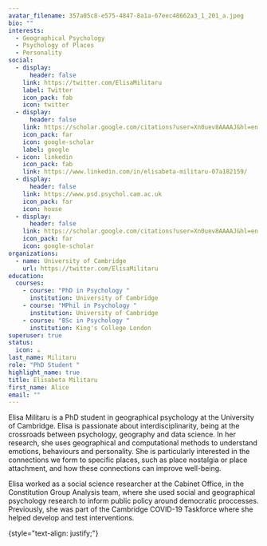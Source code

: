```yaml
---
avatar_filename: 357a05c8-e575-4847-8a1a-67eec48662a3_1_201_a.jpeg
bio: ""
interests:
  - Geographical Psychology
  - Psychology of Places
  - Personality
social:
  - display:
      header: false
    link: https://twitter.com/ElisaMilitaru
    label: Twitter
    icon_pack: fab
    icon: twitter
  - display:
      header: false
    link: https://scholar.google.com/citations?user=Xn0uev8AAAAJ&hl=en
    icon_pack: far
    icon: google-scholar
    label: google
  - icon: linkedin
    icon_pack: fab
    link: https://www.linkedin.com/in/elisabeta-militaru-07a182159/
  - display:
      header: false
    link: https://www.psd.psychol.cam.ac.uk
    icon_pack: far
    icon: house
  - display:
      header: false
    link: https://scholar.google.com/citations?user=Xn0uev8AAAAJ&hl=en
    icon_pack: far
    icon: google-scholar
organizations:
  - name: University of Cambridge
    url: https://twitter.com/ElisaMilitaru
education:
  courses:
    - course: "PhD in Psychology "
      institution: University of Cambridge
    - course: "MPhil in Psychology "
      institution: University of Cambridge
    - course: "BSc in Psychology "
      institution: King's College London
superuser: true
status:
  icon: ☕️
last_name: Militaru
role: "PhD Student "
highlight_name: true
title: Elisabeta Militaru
first_name: Alice
email: ""
---
```

Elisa Militaru is a PhD student in geographical psychology at the University of Cambridge. Elisa is passionate about interdisciplinarity, being at the crossroads between psychology, geography and data science. In her research, she uses geographical and computational methods to understand emotions, behaviours and personality. She is particularly interested in the connections we form to specific places, such as place nostalgia or place attachment, and how these connections can improve well-being. 

Elisa worked as a social science researcher at the Cabinet Office, in the Constitution Group Analysis team, where she used social and geographical psychology research to inform public policy around democratic proccesses. Previously, she was part of the Cambridge COVID-19 Taskforce where she helped develop and test interventions. 

{style="text-align: justify;"}
